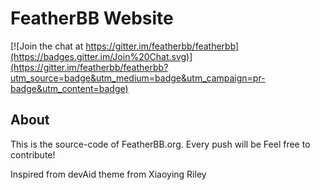 # FeatherBB Website

[![Join the chat at https://gitter.im/featherbb/featherbb](https://badges.gitter.im/Join%20Chat.svg)](https://gitter.im/featherbb/featherbb?utm_source=badge&utm_medium=badge&utm_campaign=pr-badge&utm_content=badge)

## About

This is the source-code of FeatherBB.org. Every push will be Feel free to contribute!

Inspired from devAid theme from Xiaoying Riley